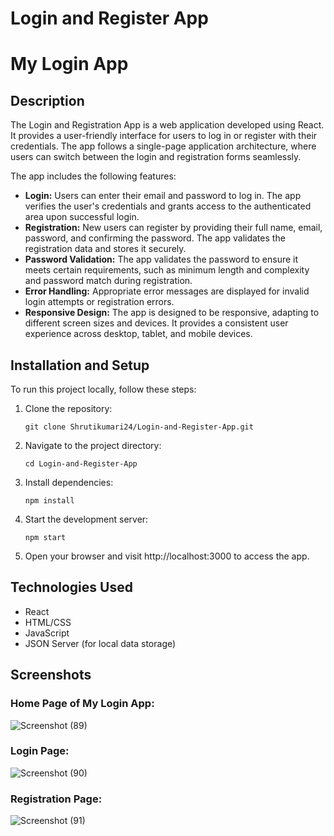 # Login and Register App
# My Login App

## Description

The Login and Registration App is a web application developed using React. It provides a user-friendly interface for users to log in or register with their credentials. The app follows a single-page application architecture, where users can switch between the login and registration forms seamlessly.

The app includes the following features:

- **Login:** Users can enter their email and password to log in. The app verifies the user's credentials and grants access to the authenticated area upon successful login.
- **Registration:** New users can register by providing their full name, email, password, and confirming the password. The app validates the registration data and stores it securely.
- **Password Validation:** The app validates the password to ensure it meets certain requirements, such as minimum length and complexity and password match during registration.
- **Error Handling:** Appropriate error messages are displayed for invalid login attempts or registration errors.
- **Responsive Design:** The app is designed to be responsive, adapting to different screen sizes and devices. It provides a consistent user experience across desktop, tablet, and mobile devices.

## Installation and Setup

To run this project locally, follow these steps:

1. Clone the repository:
   ```shell
   git clone Shrutikumari24/Login-and-Register-App.git
2. Navigate to the project directory:
   ```shell
   cd Login-and-Register-App
3. Install dependencies:
   ```shell
   npm install
4. Start the development server:
   ```shell
   npm start
5. Open your browser and visit http://localhost:3000 to access the app.

## Technologies Used

- React
- HTML/CSS
- JavaScript
- JSON Server (for local data storage)

## Screenshots

### Home Page of My Login App:
![Screenshot (89)](https://github.com/Shrutikumari24/Login-and-Register-App/assets/102343505/169c96fe-de02-478d-b25d-264d96005169)

### Login Page:

![Screenshot (90)](https://github.com/Shrutikumari24/Login-and-Register-App/assets/102343505/8e45de9a-37d2-4184-9234-4367860e0b94)

### Registration Page:

![Screenshot (91)](https://github.com/Shrutikumari24/Login-and-Register-App/assets/102343505/e9889857-0d63-4197-9f67-90ca9a37eb1b)
